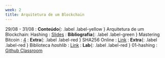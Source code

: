 ```yaml
---
week: 2
title: Arquitetura de um Blockchain
---
```


29/08 - 31/08
: **Conteúdo**{: .label .label-yellow } Arquitetura de um Blockchain: Hashing
  : [Slides](https://github.com/danilocurvelo/imd0913-2023/raw/main/slides/03-blockchain-architecture-hashing.pdf)
: **Bibliografia**{: .label .label-green } Mastering Bitcoin
  : [4](https://github.com/bitcoinbook/bitcoinbook/blob/develop/ch04.asciidoc)
: **Extra**{: .label .label-red } SHA256 Online
  : [Link](https://andersbrownworth.com/blockchain/hash)
: **Extra**{: .label .label-red } Biblioteca *hashlib*
  : [Link](https://docs.python.org/3/library/hashlib.html)
: **Lab**{: .label .label-red } 01-hashing
  : [Github Classroom](#)
